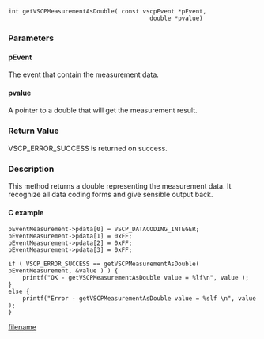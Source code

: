 

```clike
int getVSCPMeasurementAsDouble( const vscpEvent *pEvent, 
                                        double *pvalue)
```

### Parameters

#### pEvent
The event that contain the measurement data.

#### pvalue
A pointer to a double that will get the measurement result.


### Return Value
VSCP_ERROR_SUCCESS is returned on success.

### Description
This method returns a double representing the measurement data. It recognize all data coding forms and give sensible output back. 

#### C example

```clike
pEventMeasurement->pdata[0] = VSCP_DATACODING_INTEGER;
pEventMeasurement->pdata[1] = 0xFF;
pEventMeasurement->pdata[2] = 0xFF;
pEventMeasurement->pdata[3] = 0xFF;
 
if ( VSCP_ERROR_SUCCESS == getVSCPMeasurementAsDouble( pEventMeasurement, &value ) ) {
    printf("OK - getVSCPMeasurementAsDouble value = %lf\n", value );
}
else {
    printf("Error - getVSCPMeasurementAsDouble value = %slf \n", value );
}
```



[filename](./bottom_copyright.md ':include')
